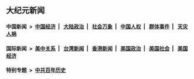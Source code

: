 ## 大纪元新闻

#### 中国新闻 &nbsp;>&nbsp; [中国经济](indexes/ncid283/README.md?05262045) &nbsp;| &nbsp; [大陆政治](indexes/ncid277/README.md?05262045) &nbsp;| &nbsp; [社会万象](indexes/ncid282/README.md?05262045) &nbsp;| &nbsp; [中国人权](indexes/ncid278/README.md?05262045) &nbsp;| &nbsp; [群体事件](indexes/ncid279/README.md?05262045) &nbsp;| &nbsp; [天灾人祸](indexes/ncid280/README.md?05262045)

#### 国际新闻 &nbsp;>&nbsp; [美中关系](indexes/nf1412576/README.md?05262045) &nbsp;| &nbsp; [台湾新闻](indexes/ncid1349361/README.md?05262045) &nbsp;| &nbsp; [香港新闻](indexes/ncid1349362/README.md?05262045) &nbsp;| &nbsp; [美国政治](indexes/ncid1078159/README.md?05262045) &nbsp;| &nbsp; [美国社会](indexes/ncid1078160/README.md?05262045) &nbsp;| &nbsp; [美国经济](indexes/ncid1078158/README.md?05262045)

#### 特别专题 &nbsp;>&nbsp; [中共百年历史](https://github.com/epoch-news/epoch-special/blob/master/README.md?05262045)  
